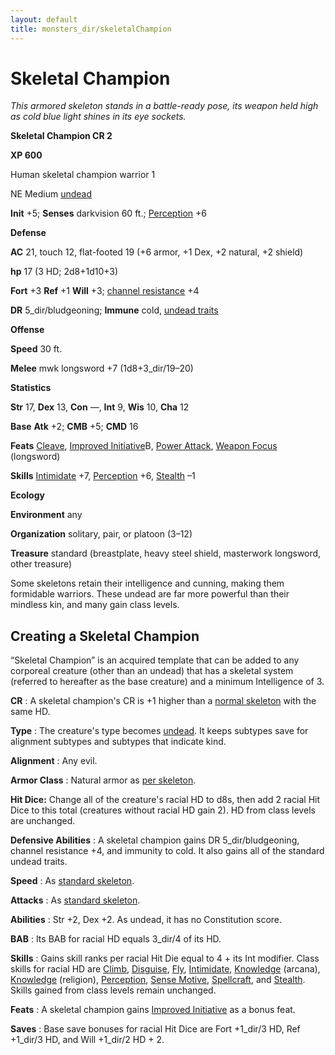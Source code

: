 ```yaml
---
layout: default
title: monsters_dir/skeletalChampion
---
```

# Skeletal Champion

_This armored skeleton stands in a battle-ready pose, its weapon held high as cold blue light shines in its eye sockets._

**Skeletal Champion CR 2**

**XP 600**

Human skeletal champion warrior 1

NE Medium [undead](creatureTypes#_undead)

**Init** +5; **Senses** darkvision 60 ft.; [Perception](../skills_dir/perception#_perception) +6

**Defense**

**AC** 21, touch 12, flat-footed 19 (+6 armor, +1 Dex, +2 natural, +2 shield)

**hp** 17 (3 HD; 2d8+1d10+3)

**Fort** +3 **Ref** +1 **Will** +3; [channel resistance](universalMonsterRules#_channel-resistance) +4

**DR** 5_dir/bludgeoning; **Immune** cold, [undead traits](universalMonsterRules#_undead-traits)

**Offense**

**Speed** 30 ft.

**Melee** mwk longsword +7 (1d8+3_dir/19–20)

**Statistics**

**Str** 17, **Dex** 13, **Con** —, **Int** 9, **Wis** 10, **Cha** 12

**Base**  **Atk** +2; **CMB** +5; **CMD** 16

**Feats** [Cleave](../feats#_cleave), [Improved Initiative](../feats#_improved-initiative)B, [Power Attack](../feats#_power-attack), [Weapon Focus](../feats#_weapon-focus) (longsword)

**Skills** [Intimidate](../skills_dir/intimidate#_intimidate) +7, [Perception](../skills_dir/perception#_perception) +6, [Stealth](../skills_dir/stealth#_stealth) –1

**Ecology**

**Environment** any

**Organization** solitary, pair, or platoon (3–12)

**Treasure** standard (breastplate, heavy steel shield, masterwork longsword, other treasure)

Some skeletons retain their intelligence and cunning, making them formidable warriors. These undead are far more powerful than their mindless kin, and many gain class levels.

## Creating a Skeletal Champion

“Skeletal Champion” is an acquired template that can be added to any corporeal creature (other than an undead) that has a skeletal system (referred to hereafter as the base creature) and a minimum Intelligence of 3.

**CR** : A skeletal champion's CR is +1 higher than a [normal skeleton](skeleton) with the same HD.

**Type** : The creature's type becomes [undead](creatureTypes#_undead). It keeps subtypes save for alignment subtypes and subtypes that indicate kind.

**Alignment** : Any evil.

**Armor Class** : Natural armor as [per skeleton](skeleton).

**Hit Dice:** Change all of the creature's racial HD to d8s, then add 2 racial Hit Dice to this total (creatures without racial HD gain 2). HD from class levels are unchanged.

**Defensive Abilities** : A skeletal champion gains DR 5_dir/bludgeoning, channel resistance +4, and immunity to cold. It also gains all of the standard undead traits.

**Speed** : As [standard skeleton](skeleton).

**Attacks** : As [standard skeleton](skeleton).

**Abilities** : Str +2, Dex +2. As undead, it has no Constitution score.

**BAB** : Its BAB for racial HD equals 3_dir/4 of its HD.

**Skills** : Gains skill ranks per racial Hit Die equal to 4 + its Int modifier. Class skills for racial HD are [Climb](../skills_dir/climb#_climb), [Disguise](../skills_dir/disguise#_disguise), [Fly](../skills_dir/fly#_fly), [Intimidate](../skills_dir/intimidate#_intimidate), [Knowledge](../skills_dir/knowledge#_knowledge) (arcana), [Knowledge](../skills_dir/knowledge#_knowledge) (religion), [Perception](../skills_dir/perception#_perception), [Sense Motive](../skills_dir/senseMotive#_sense-motive), [Spellcraft](../skills_dir/spellcraft#_spellcraft), and [Stealth](../skills_dir/stealth#_stealth). Skills gained from class levels remain unchanged.

**Feats** : A skeletal champion gains [Improved Initiative](../feats#_improved-initiative) as a bonus feat.

**Saves** : Base save bonuses for racial Hit Dice are Fort +1_dir/3 HD, Ref +1_dir/3 HD, and Will +1_dir/2 HD + 2.

